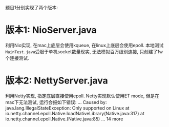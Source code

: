 题目1分别实现了两个版本:

# 版本1: NioServer.java
利用Nio实现, 在mac上底层会使用kqueue, 在linux上底层会使用epoll.
本地测试`MainTest.java`受限于单机socket数量现实, 无法模拟百万级别连接, 只创建了1w个连接测试.


# 版本2: NettyServer.java
利用Netty实现, 指定底层直接使用epoll. Netty实现默认使用ET mode, 但是在mac下无法测试, 运行会报如下错误:
...
Caused by: java.lang.IllegalStateException: Only supported on Linux
at io.netty.channel.epoll.Native.loadNativeLibrary(Native.java:317)
at io.netty.channel.epoll.Native.<clinit>(Native.java:85)
... 14 more

